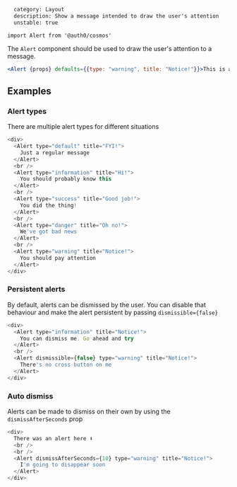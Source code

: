 ```meta
  category: Layout
  description: Show a message intended to draw the user's attention
  unstable: true
```

`import Alert from '@auth0/cosmos'`

The `Alert` component should be used to draw the user's attention to a message.

```jsx
<Alert {props} defaults={{type: "warning", title: "Notice!"}}>This is an important message!</Alert>
```

## Examples

### Alert types

There are multiple alert types for different situations

```js
<div>
  <Alert type="default" title="FYI!">
    Just a regular message
  </Alert>
  <br />
  <Alert type="information" title="Hi!">
    You should probably know this
  </Alert>
  <br />
  <Alert type="success" title="Good job!">
    You did the thing!
  </Alert>
  <br />
  <Alert type="danger" title="Oh no!">
    We've got bad news
  </Alert>
  <br />
  <Alert type="warning" title="Notice!">
    You should pay attention
  </Alert>
</div>
```

### Persistent alerts

By default, alerts can be dismissed by the user. You can disable that behaviour and make the alert persistent by passing `dismissible={false}`

```js
<div>
  <Alert type="information" title="Notice!">
    You can dismiss me. Go ahead and try
  </Alert>
  <br />
  <Alert dismissible={false} type="warning" title="Notice!">
    There's no cross button on me
  </Alert>
</div>
```

### Auto dismiss

Alerts can be made to dismiss on their own by using the `dismissAfterSeconds` prop

```js
<div>
  There was an alert here ⬇️
  <br />
  <br />
  <Alert dismissAfterSeconds={10} type="warning" title="Notice!">
    I'm going to disappear soon
  </Alert>
</div>
```
